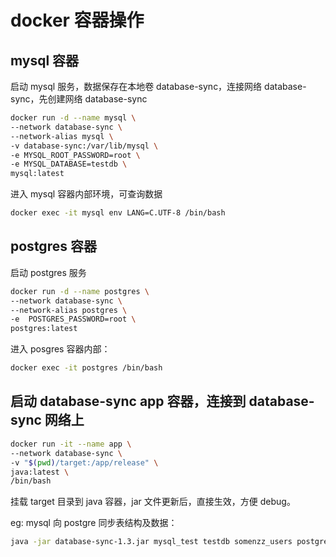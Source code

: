 # docker 容器操作


## mysql 容器

启动 mysql 服务，数据保存在本地卷 database-sync，连接网络 database-sync，先创建网络 database-sync

```sh
docker run -d --name mysql \
--network database-sync \
--network-alias mysql \
-v database-sync:/var/lib/mysql \
-e MYSQL_ROOT_PASSWORD=root \
-e MYSQL_DATABASE=testdb \
mysql:latest
```

进入 mysql 容器内部环境，可查询数据

```sh
docker exec -it mysql env LANG=C.UTF-8 /bin/bash
```


## postgres 容器

启动 postgres 服务

```sh
docker run -d --name postgres \
--network database-sync \
--network-alias postgres \
-e  POSTGRES_PASSWORD=root \
postgres:latest
```

进入 posgres 容器内部：

```sh
docker exec -it postgres /bin/bash
```



## 启动 database-sync app 容器，连接到 database-sync 网络上

```sh
docker run -it --name app \
--network database-sync \
-v "$(pwd)/target:/app/release" \
java:latest \
/bin/bash
```

挂载 target 目录到 java 容器，jar 文件更新后，直接生效，方便 debug。 


eg: mysql 向 postgre 同步表结构及数据：

```sh
java -jar database-sync-1.3.jar mysql_test testdb somenzz_users postgres_test public users -sd -nf
```


